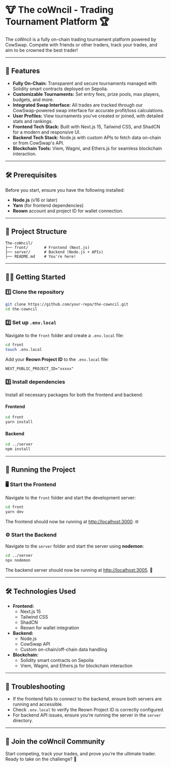 # 🐮 The coWncil - Trading Tournament Platform 🏆

The coWncil is a fully on-chain trading tournament platform powered by CowSwap. Compete with friends or other traders, track your trades, and aim to be crowned the best trader!

---

## 🚀 Features

- **Fully On-Chain:** Transparent and secure tournaments managed with Solidity smart contracts deployed on Sepolia.
- **Customizable Tournaments:** Set entry fees, prize pools, max players, budgets, and more.
- **Integrated Swap Interface:** All trades are tracked through our CowSwap-powered swap interface for accurate profit/loss calculations.
- **User Profiles:** View tournaments you've created or joined, with detailed stats and rankings.
- **Frontend Tech Stack:** Built with Next.js 15, Tailwind CSS, and ShadCN for a modern and responsive UI.
- **Backend Tech Stack:** Node.js with custom APIs to fetch data on-chain or from CowSwap's API.
- **Blockchain Tools:** Viem, Wagmi, and Ethers.js for seamless blockchain interaction.

---

## 🛠️ Prerequisites

Before you start, ensure you have the following installed:

- **Node.js** (v16 or later)
- **Yarn** (for frontend dependencies)
- **Reown** account and project ID for wallet connection.

---

## 📂 Project Structure

```
The-coWncil/
├── front/       # Frontend (Next.js)
├── server/      # Backend (Node.js + APIs)
├── README.md    # You're here!
```

---

## 🧑‍💻 Getting Started

### 1️⃣ Clone the repository

```bash
git clone https://github.com/your-repo/the-cowncil.git
cd the-cowncil
```

### 2️⃣ Set up `.env.local`

Navigate to the `front` folder and create a `.env.local` file:

```bash
cd front
touch .env.local
```

Add your **Reown Project ID** to the `.env.local` file:

```
NEXT_PUBLIC_PROJECT_ID="xxxxx"
```

### 3️⃣ Install dependencies

Install all necessary packages for both the frontend and backend:

#### Frontend

```bash
cd front
yarn install
```

#### Backend

```bash
cd ../server
npm install
```

---

## 🚦 Running the Project

### 🖥️ Start the Frontend

Navigate to the `front` folder and start the development server:

```bash
cd front
yarn dev
```

The frontend should now be running at [http://localhost:3000](http://localhost:3000). 🌐

### ⚙️ Start the Backend

Navigate to the `server` folder and start the server using **nodemon**:

```bash
cd ../server
npx nodemon
```

The backend server should now be running at [http://localhost:3005](http://localhost:3005). 🚀

---

## 🛠️ Technologies Used

- **Frontend:**
  - Next.js 15
  - Tailwind CSS
  - ShadCN
  - Reown for wallet integration
- **Backend:**
  - Node.js
  - CowSwap API
  - Custom on-chain/off-chain data handling
- **Blockchain:**
  - Solidity smart contracts on Sepolia
  - Viem, Wagmi, and Ethers.js for blockchain interaction

---

## 🐞 Troubleshooting

- If the frontend fails to connect to the backend, ensure both servers are running and accessible.
- Check `.env.local` to verify the Reown Project ID is correctly configured.
- For backend API issues, ensure you’re running the server in the `server` directory.

---

## 🐄 Join the coWncil Community

Start competing, track your trades, and prove you’re the ultimate trader. Ready to take on the challenge? 🚀

